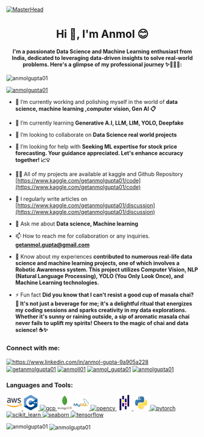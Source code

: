[![MasterHead](https://media.licdn.com/dms/image/C4D12AQESj72-s5gEKg/article-cover_image-shrink_720_1280/0/1626753867110?e=2147483647&v=beta&t=JOALVxWjySgR37iCdRMhNGmpCyYYDXlPdWk212JXdII)](https://rishavchanda.io)
<h1 align="center">Hi 👋, I'm Anmol 😊</h1>
<h4 align="center">I'm a passionate Data Science and Machine Learning enthusiast from India, dedicated to leveraging data-driven insights to solve real-world problems. Here's a glimpse of my professional journey ✨👨🏻‍💻:</h4>

<p align="left"> <img src="https://komarev.com/ghpvc/?username=anmolgupta01&label=Profile%20views&color=0e75b6&style=flat" alt="anmolgupta01" /> </p>

<p align="left"> <a href="https://github.com/ryo-ma/github-profile-trophy"><img src="https://github-profile-trophy.vercel.app/?username=anmolgupta01" alt="anmolgupta01" /></a> </p>

- 🔭 I’m currently working and polishing myself in the world of **data science, machine learning ,computer vision, Gen AI 📋**

- 🌱 I’m currently learning **Generative A.I, LLM, LIM, YOLO, Deepfake**

- 👯 I’m looking to collaborate on **Data Science real world projects**

- 🤝 I’m looking for help with **Seeking ML expertise for stock price forecasting. Your guidance appreciated. Let's enhance accuracy together! 📈💡**

- 👨‍💻 All of my projects are available at kaggle and Github Repository [https://www.kaggle.com/getanmolgupta01/code](https://www.kaggle.com/getanmolgupta01/code)

- 📝 I regularly write articles on [https://www.kaggle.com/getanmolgupta01/discussion](https://www.kaggle.com/getanmolgupta01/discussion)

- 💬 Ask me about **Data science, Machine learning**

- 📫 How to reach me for collaboration or any inquiries. **getanmol.gupta@gmail.com**

- 📄 Know about my experiences **contributed to numerous real-life data science and machine learning projects, one of which involves a Robotic Awareness system. This project utilizes Computer Vision, NLP (Natural Language Processing), YOLO (You Only Look Once), and Machine Learning technologies.**

- ⚡ Fun fact **Did you know that I can't resist a good cup of masala chai? 🍵 It's not just a beverage for me; it's a delightful ritual that energizes my coding sessions and sparks creativity in my data explorations. Whether it's sunny or raining outside, a sip of aromatic masala chai never fails to uplift my spirits! Cheers to the magic of chai and data science! ☕✨**

<h3 align="left">Connect with me:</h3>
<p align="left">
<a href="https://linkedin.com/in/https://www.linkedin.com/in/anmol-gupta-9a905a228/" target="blank"><img align="center" src="https://raw.githubusercontent.com/rahuldkjain/github-profile-readme-generator/master/src/images/icons/Social/linked-in-alt.svg" alt="https://www.linkedin.com/in/anmol-gupta-9a905a228" height="30" width="40" /></a>
<a href="https://kaggle.com/getanmolgupta01" target="blank"><img align="center" src="https://raw.githubusercontent.com/rahuldkjain/github-profile-readme-generator/master/src/images/icons/Social/kaggle.svg" alt="getanmolgupta01" height="30" width="40" /></a>
<a href="https://instagram.com/anmoll01" target="blank"><img align="center" src="https://raw.githubusercontent.com/rahuldkjain/github-profile-readme-generator/master/src/images/icons/Social/instagram.svg" alt="anmoll01" height="30" width="40" /></a>
<a href="https://www.codechef.com/users/anmol_gupta01" target="blank"><img align="center" src="https://cdn.jsdelivr.net/npm/simple-icons@3.1.0/icons/codechef.svg" alt="anmol_gupta01" height="30" width="40" /></a>
<a href="https://www.leetcode.com/anmolgupta01" target="blank"><img align="center" src="https://raw.githubusercontent.com/rahuldkjain/github-profile-readme-generator/master/src/images/icons/Social/leet-code.svg" alt="anmolgupta01" height="30" width="40" /></a>
</p>

<h3 align="left">Languages and Tools:</h3>
<p align="left"> <a href="https://aws.amazon.com" target="_blank" rel="noreferrer"> <img src="https://raw.githubusercontent.com/devicons/devicon/master/icons/amazonwebservices/amazonwebservices-original-wordmark.svg" alt="aws" width="40" height="40"/> </a> <a href="https://www.w3schools.com/cpp/" target="_blank" rel="noreferrer"> <img src="https://raw.githubusercontent.com/devicons/devicon/master/icons/cplusplus/cplusplus-original.svg" alt="cplusplus" width="40" height="40"/> </a> <a href="https://cloud.google.com" target="_blank" rel="noreferrer"> <img src="https://www.vectorlogo.zone/logos/google_cloud/google_cloud-icon.svg" alt="gcp" width="40" height="40"/> </a> <a href="https://www.mongodb.com/" target="_blank" rel="noreferrer"> <img src="https://raw.githubusercontent.com/devicons/devicon/master/icons/mongodb/mongodb-original-wordmark.svg" alt="mongodb" width="40" height="40"/> </a> <a href="https://www.mysql.com/" target="_blank" rel="noreferrer"> <img src="https://raw.githubusercontent.com/devicons/devicon/master/icons/mysql/mysql-original-wordmark.svg" alt="mysql" width="40" height="40"/> </a> <a href="https://opencv.org/" target="_blank" rel="noreferrer"> <img src="https://www.vectorlogo.zone/logos/opencv/opencv-icon.svg" alt="opencv" width="40" height="40"/> </a> <a href="https://pandas.pydata.org/" target="_blank" rel="noreferrer"> <img src="https://raw.githubusercontent.com/devicons/devicon/2ae2a900d2f041da66e950e4d48052658d850630/icons/pandas/pandas-original.svg" alt="pandas" width="40" height="40"/> </a> <a href="https://www.python.org" target="_blank" rel="noreferrer"> <img src="https://raw.githubusercontent.com/devicons/devicon/master/icons/python/python-original.svg" alt="python" width="40" height="40"/> </a> <a href="https://pytorch.org/" target="_blank" rel="noreferrer"> <img src="https://www.vectorlogo.zone/logos/pytorch/pytorch-icon.svg" alt="pytorch" width="40" height="40"/> </a> <a href="https://scikit-learn.org/" target="_blank" rel="noreferrer"> <img src="https://upload.wikimedia.org/wikipedia/commons/0/05/Scikit_learn_logo_small.svg" alt="scikit_learn" width="40" height="40"/> </a> <a href="https://seaborn.pydata.org/" target="_blank" rel="noreferrer"> <img src="https://seaborn.pydata.org/_images/logo-mark-lightbg.svg" alt="seaborn" width="40" height="40"/> </a> <a href="https://www.tensorflow.org" target="_blank" rel="noreferrer"> <img src="https://www.vectorlogo.zone/logos/tensorflow/tensorflow-icon.svg" alt="tensorflow" width="40" height="40"/> </a> </p>

<p><img align="left" src="https://github-readme-stats.vercel.app/api/top-langs?username=anmolgupta01&show_icons=true&locale=en&layout=compact" alt="anmolgupta01" /></p>

<p>&nbsp;<img align="center" src="https://github-readme-stats.vercel.app/api?username=anmolgupta01&show_icons=true&locale=en" alt="anmolgupta01" /></p>
